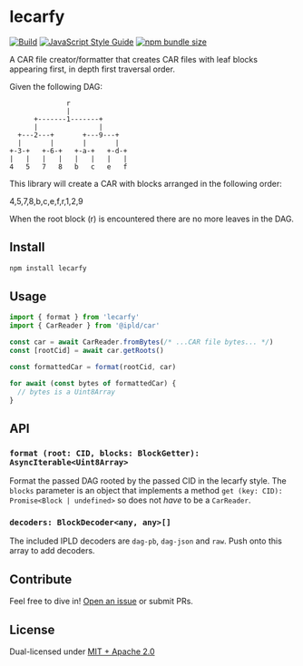# lecarfy

[![Build](https://github.com/alanshaw/lecarfy/actions/workflows/main.yml/badge.svg)](https://github.com/alanshaw/lecarfy/actions/workflows/main.yml)
[![JavaScript Style Guide](https://img.shields.io/badge/code_style-standard-brightgreen.svg)](https://standardjs.com)
[![npm bundle size](https://img.shields.io/bundlephobia/minzip/lecarfy)](https://bundlephobia.com/package/lecarfy)

A CAR file creator/formatter that creates CAR files with leaf blocks appearing first, in depth first traversal order.

Given the following DAG:

```
              r
              |
      +-------1-------+
      |               |
  +---2---+       +---9---+
  |       |       |       |
+-3-+   +-6-+   +-a-+   +-d-+
|   |   |   |   |   |   |   |
4   5   7   8   b   c   e   f
```

This library will create a CAR with blocks arranged in the following order:

4,5,7,8,b,c,e,f,r,1,2,9

When the root block (r) is encountered there are no more leaves in the DAG.

## Install

```sh
npm install lecarfy
```

## Usage

```js
import { format } from 'lecarfy'
import { CarReader } from '@ipld/car'

const car = await CarReader.fromBytes(/* ...CAR file bytes... */)
const [rootCid] = await car.getRoots()

const formattedCar = format(rootCid, car)

for await (const bytes of formattedCar) {
  // bytes is a Uint8Array
}
```

## API

### `format (root: CID, blocks: BlockGetter): AsyncIterable<Uint8Array>`

Format the passed DAG rooted by the passed CID in the lecarfy style. The `blocks` parameter is an object that implements a method `get (key: CID): Promise<Block | undefined>` so does not _have_ to be a `CarReader`.

### `decoders: BlockDecoder<any, any>[]`

The included IPLD decoders are `dag-pb`, `dag-json` and `raw`. Push onto this array to add decoders.

## Contribute

Feel free to dive in! [Open an issue](https://github.com/alanshaw/lecarfy/issues/new) or submit PRs.

## License

Dual-licensed under [MIT + Apache 2.0](https://github.com/alanshaw/lecarfy/blob/main/LICENSE.md)
